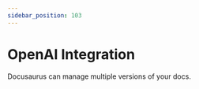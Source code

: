 ```yaml
---
sidebar_position: 103
---
```


# OpenAI Integration

Docusaurus can manage multiple versions of your docs.